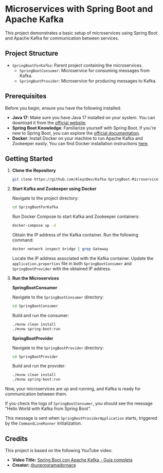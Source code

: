 # Microservices with Spring Boot and Apache Kafka

This project demonstrates a basic setup of microservices using Spring Boot and Apache Kafka for communication between services.

## Project Structure

- `SpringBootForKafka`: Parent project containing the microservices.
    - `SpringBootConsumer`: Microservice for consuming messages from Kafka.
    - `SpringBootProvider`: Microservice for producing messages to Kafka.

## Prerequisites

Before you begin, ensure you have the following installed:

- **Java 17**: Make sure you have Java 17 installed on your system. You can download it from the [official website](https://www.oracle.com/java/technologies/javase/jdk17-archive-downloads.html).
- **Spring Boot Knowledge**: Familiarize yourself with Spring Boot. If you're new to Spring Boot, you can explore the [official documentation](https://docs.spring.io/spring-boot/docs/current/reference/html/getting-started.html).
- **Docker**: Install Docker on your machine to run Apache Kafka and Zookeeper easily. You can find Docker installation instructions [here](https://docs.docker.com/get-docker/).


## Getting Started

1. **Clone the Repository**

    ```bash
    git clone https://github.com/AleynDev/Kafka-SpringBoot-Microservices-Demo.git
    ```

2. **Start Kafka and Zookeeper using Docker**

   Navigate to the project directory:

    ```bash
    cd SpringBootForKafka
    ```

   Run Docker Compose to start Kafka and Zookeeper containers:

    ```bash
    docker-compose up -d
    ```

   Obtain the IP address of the Kafka container. Run the following command:

    ```bash
    docker network inspect bridge | grep Gateway
    ```

   Locate the IP address associated with the Kafka container. Update the `application.properties` file in both `SpringBootConsumer` and `SpringBootProvider` with the obtained IP address.


3. **Run the Microservices**

   **SpringBootConsumer**

   Navigate to the `SpringBootConsumer` directory:

    ```bash
    cd SpringBootConsumer
    ```

   Build and run the consumer:

    ```bash
    ./mvnw clean install
    ./mvnw spring-boot:run
    ```

   **SpringBootProvider**

   Navigate to the `SpringBootProvider` directory:

    ```bash
    cd SpringBootProvider
    ```

   Build and run the provider:

    ```bash
    ./mvnw clean install
    ./mvnw spring-boot:run
    ```

Now, your microservices are up and running, and Kafka is ready for communication between them.

If you check the logs of `SpringBootConsumer`, you should see the message "Hello World with Kafka from Spring Boot".

This message is sent when `SpringBootProviderApplication` starts, triggered by the `CommandLineRunner` initialization.

## Credits

This project is based on the following YouTube video:

- **Video Title:** [Spring Boot con Apache Kafka - Guía completa](https://www.youtube.com/watch?v=UbbyW5Z1lv8&t=1411s)
- **Creator:** [@unprogramadornace](https://www.youtube.com/@unprogramadornace)
